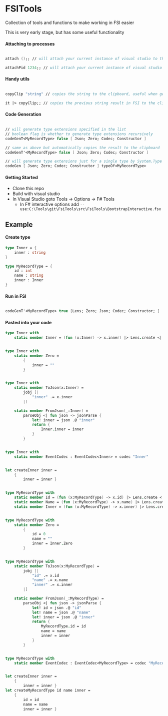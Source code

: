 FSITools
========

Collection of tools and functions to make working in FSI easier

This is very early stage, but has some useful functionality


#### Attaching to processes

```fsharp

attach ();; // will attach your current instance of visual studio to the current fsi session

attachPid 1234;; // will attach your current instance of visual studio to process with a PID of 1234

```

#### Handy utils
```fsharp

copyClip "string" // copies the string to the clipboard, useful when generating code using the code gen functions

it |> copyClip;; // copies the previous string result in FSI to the clip board
```


#### Code Generation

```fsharp

// will generate type extensions specified in the list
// boolean flag is whether to generate type extensions recursively
codeGenT<MyRecordType> false [ Json; Zero; Codec; Constructor ]

// same as above but automatically copies the result to the clipboard
codeGenT'<MyRecordType> false [ Json; Zero; Codec; Constructor ]

// will generate type extensions just for a single type by System.Type
codeGen [ Json; Zero; Codec; Constructor ] typeOf<MyRecordType> 

```


#### Getting Started

* Clone this repo
* Build with visual studio
* In Visual Studio goto Tools -> Options -> F# Tools
  * In F# interactive options add 
    `--use:C:\Tools\git\FsiTools\src\FsiTools\BootstrapInteractive.fsx` 

## Example

#### Create type
```fsharp
type Inner = {
    inner : string
}

type MyRecordType = {
    id : int
    name : string
    inner : Inner
}
```

#### Run in FSI
```fsharp

codeGenT'<MyRecordType> true [Lens; Zero; Json; Codec; Constructor; ]

```

#### Pasted into your code
```fsharp
type Inner with
    static member Inner = (fun (x:Inner) -> x.inner) |> Lens.create <| fun v x -> {x with inner = v }


type Inner with
    static member Zero =
        {
            inner = ""
        }


type Inner with
    static member ToJson(x:Inner) =
        jobj [|
            "inner" .= x.inner
        |]

    static member FromJson(_:Inner) =
        parseObj <| fun json -> jsonParse {
            let! inner = json .@ "inner"
            return {
                Inner.inner = inner
            }
        }


type Inner with
    static member EventCodec : EventCodec<Inner> = codec "Inner"


let createInner inner = 
    {
        inner = inner }


type MyRecordType with
    static member Id = (fun (x:MyRecordType) -> x.id) |> Lens.create <| fun v x -> {x with id = v }
    static member Name = (fun (x:MyRecordType) -> x.name) |> Lens.create <| fun v x -> {x with name = v }
    static member Inner = (fun (x:MyRecordType) -> x.inner) |> Lens.create <| fun v x -> {x with inner = v }


type MyRecordType with
    static member Zero =
        {
            id = 0
            name = ""
            inner = Inner.Zero
        }


type MyRecordType with
    static member ToJson(x:MyRecordType) =
        jobj [|
            "id" .= x.id
            "name" .= x.name
            "inner" .= x.inner
        |]

    static member FromJson(_:MyRecordType) =
        parseObj <| fun json -> jsonParse {
            let! id = json .@ "id"
            let! name = json .@ "name"
            let! inner = json .@ "inner"
            return {
                MyRecordType.id = id
                name = name
                inner = inner
            }
        }


type MyRecordType with
    static member EventCodec : EventCodec<MyRecordType> = codec "MyRecordType"


let createInner inner = 
    {
        inner = inner }
let createMyRecordType id name inner = 
    {
        id = id
        name = name
        inner = inner }
```




